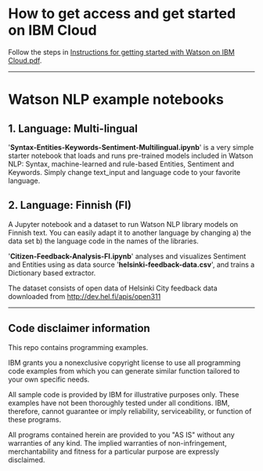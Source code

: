 # How to get access and get started on IBM Cloud

Follow the steps in <a href="https://github.com/selodean/watson-nlp-nordic-examples/blob/main/Instructions%20for%20getting%20started%20with%20Watson%20on%20IBM%20Cloud.pdf">Instructions for getting started with Watson on IBM Cloud.pdf<a>.

 -----------------------------------------------------
  
# Watson NLP example notebooks

## 1. Language: Multi-lingual

'**Syntax-Entities-Keywords-Sentiment-Multilingual.ipynb**' is a very simple starter notebook that loads and runs pre-trained models included in Watson NLP: Syntax, machine-learned and rule-based Entities, Sentiment and Keywords. Simply change text_input and language code to your favorite language.

## 2. Language: Finnish (FI)

A Jupyter notebook and a dataset to run Watson NLP library models on Finnish text. You can easily adapt it to another language by changing a) the data set b) the language code in the names of the libraries.

'**Citizen-Feedback-Analysis-FI.ipynb**' analyses and visualizes Sentiment and Entities using as data source '**helsinki-feedback-data.csv**', and trains a Dictionary based extractor. 

The dataset consists of open data of Helsinki City feedback data downloaded from http://dev.hel.fi/apis/open311

-----------------------------------------------------

## Code disclaimer information 

This repo contains programming examples.

IBM grants you a nonexclusive copyright license to use all programming code examples from which you can generate similar function tailored to your own specific needs.

All sample code is provided by IBM for illustrative purposes only. These examples have not been thoroughly tested under all conditions. IBM, therefore, cannot guarantee or imply reliability, serviceability, or function of these programs.

All programs contained herein are provided to you "AS IS" without any warranties of any kind. The implied warranties of non-infringement, merchantability and fitness for a particular purpose are expressly disclaimed.
